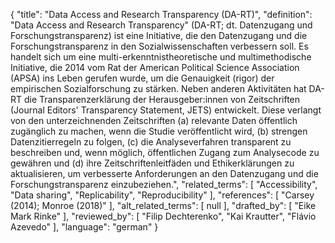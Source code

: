 {
    "title": "Data Access and Research Transparency (DA-RT)",
    "definition": "Data Access and Research Transparency\" (DA-RT; dt. Datenzugang und Forschungstransparenz) ist eine Initiative, die den Datenzugang und die Forschungstransparenz in den Sozialwissenschaften verbessern soll. Es handelt sich um eine multi-erkenntnistheoretische und multimethodische Initiative, die 2014 vom Rat der American Political Science Association (APSA) ins Leben gerufen wurde, um die Genauigkeit (rigor) der empirischen Sozialforschung zu stärken. Neben anderen Aktivitäten hat DA-RT die Transparenzerklärung der Herausgeber:innen von Zeitschriften (Journal Editors' Transparency Statement, JETS) entwickelt. Diese verlangt von den unterzeichnenden Zeitschriften (a) relevante Daten öffentlich zugänglich zu machen, wenn die Studie veröffentlicht wird, (b) strengen Datenzitierregeln zu folgen, (c) die Analyseverfahren transparent zu beschreiben und, wenn möglich, öffentlichen Zugang zum Analysecode zu gewähren und (d) ihre Zeitschriftenleitfäden und Ethikerklärungen zu aktualisieren, um verbesserte Anforderungen an den Datenzugang und die Forschungstransparenz einzubeziehen.",
    "related_terms": [
        "Accessibility",
        "Data sharing",
        "Replicability",
        "Reproducibility"
    ],
    "references": [
        "Carsey (2014); Monroe (2018)"
    ],
    "alt_related_terms": [
        null
    ],
    "drafted_by": [
        "Eike Mark Rinke"
    ],
    "reviewed_by": [
        "Filip Dechterenko",
        "Kai Krautter",
        "Flávio Azevedo"
    ],
    "language": "german"
}